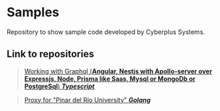 # Samples
Repository to show sample code developed by Cyberplus Systems.

## Link to repositories

> <a href="https://github.com/ysantalla/gondor" target="_blank">Working with Graphql (**Angular, Nestjs with Apollo-server over Expressjs, Node, Prisma like Saas, Mysql or MongoDb or PostgreSql**) ***Typescript***</a> 

> <a href="https://github.com/lamg/pmproxy" target="_blank">Proxy for "Pinar del Río University" ***Golang***</a> 